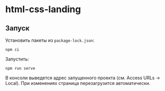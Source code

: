 # html-css-landing

## Запуск
Установить пакеты из `package-lock.json`:
```
npm ci
```

Запустить:
```
npm run serve
```

В консоли выведется адрес запущенного проекта (см. Access URLs -> Local).
При изменениях страница перезагрузится автоматически.
